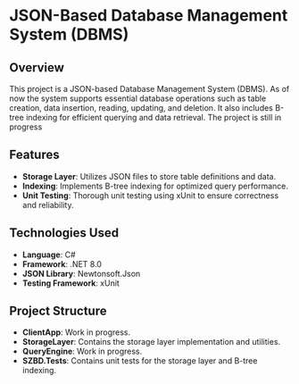 # JSON-Based Database Management System (DBMS)

## Overview
This project is a JSON-based Database Management System (DBMS). As of now the system supports essential database operations such as table creation, data insertion, reading, updating, and deletion. It also includes B-tree indexing for efficient querying and data retrieval. The project is still in progress

## Features
- **Storage Layer**: Utilizes JSON files to store table definitions and data.
- **Indexing**: Implements B-tree indexing for optimized query performance.
- **Unit Testing**: Thorough unit testing using xUnit to ensure correctness and reliability.

## Technologies Used
- **Language**: C#
- **Framework**: .NET 8.0
- **JSON Library**: Newtonsoft.Json
- **Testing Framework**: xUnit

## Project Structure
- **ClientApp**: Work in progress.
- **StorageLayer**: Contains the storage layer implementation and utilities.
- **QueryEngine**: Work in progress.
- **SZBD.Tests**: Contains unit tests for the storage layer and B-tree indexing.